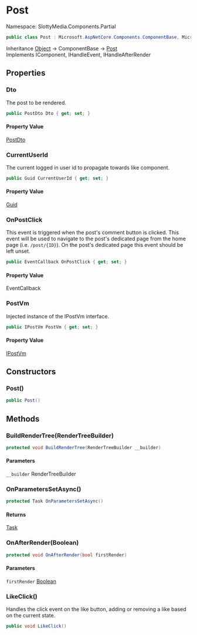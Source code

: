 # Post

Namespace: SlottyMedia.Components.Partial

```csharp
public class Post : Microsoft.AspNetCore.Components.ComponentBase, Microsoft.AspNetCore.Components.IComponent, Microsoft.AspNetCore.Components.IHandleEvent, Microsoft.AspNetCore.Components.IHandleAfterRender
```

Inheritance [Object](https://docs.microsoft.com/en-us/dotnet/api/system.object) → ComponentBase → [Post](./slottymedia.components.partial.post.md)<br>
Implements IComponent, IHandleEvent, IHandleAfterRender

## Properties

### **Dto**

The post to be rendered.

```csharp
public PostDto Dto { get; set; }
```

#### Property Value

[PostDto](./slottymedia.backend.dtos.postdto.md)<br>

### **CurrentUserId**

The current logged in user id to propagate towards like component.

```csharp
public Guid CurrentUserId { get; set; }
```

#### Property Value

[Guid](https://docs.microsoft.com/en-us/dotnet/api/system.guid)<br>

### **OnPostClick**

This event is triggered when the post's comment button is clicked.
 This event will be used to navigate to the post's dedicated page from the home page (i.e. `/post/{ID}`).
 On the post's dedicated page this event should be left unset.

```csharp
public EventCallback OnPostClick { get; set; }
```

#### Property Value

EventCallback<br>

### **PostVm**

Injected instance of the IPostVm interface.

```csharp
public IPostVm PostVm { get; set; }
```

#### Property Value

[IPostVm](./slottymedia.backend.viewmodel.interfaces.ipostvm.md)<br>

## Constructors

### **Post()**

```csharp
public Post()
```

## Methods

### **BuildRenderTree(RenderTreeBuilder)**

```csharp
protected void BuildRenderTree(RenderTreeBuilder __builder)
```

#### Parameters

`__builder` RenderTreeBuilder<br>

### **OnParametersSetAsync()**

```csharp
protected Task OnParametersSetAsync()
```

#### Returns

[Task](https://docs.microsoft.com/en-us/dotnet/api/system.threading.tasks.task)<br>

### **OnAfterRender(Boolean)**

```csharp
protected void OnAfterRender(bool firstRender)
```

#### Parameters

`firstRender` [Boolean](https://docs.microsoft.com/en-us/dotnet/api/system.boolean)<br>

### **LikeClick()**

Handles the click event on the like button, adding or removing a like based on the current state.

```csharp
public void LikeClick()
```

